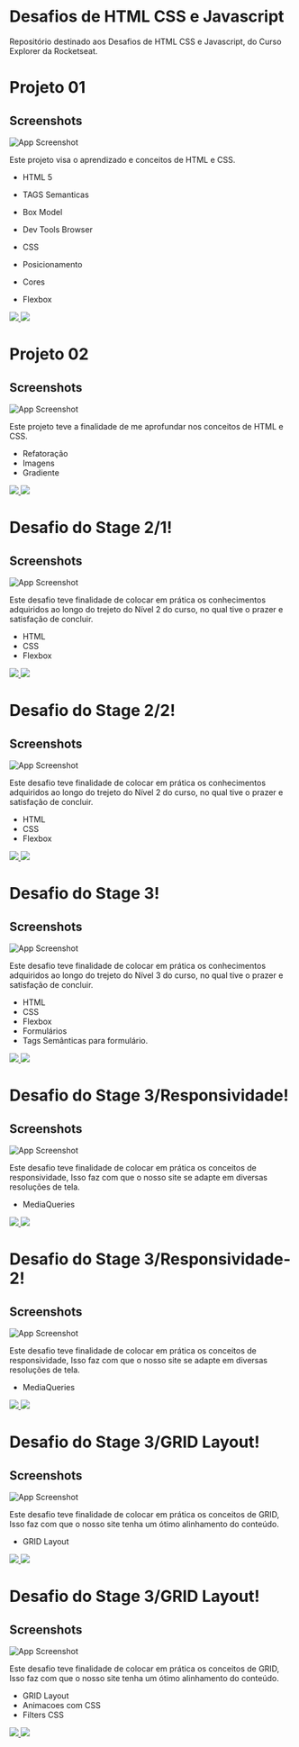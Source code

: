 
# Desafios de HTML CSS e Javascript

Repositório destinado aos Desafios de HTML CSS e Javascript, do Curso Explorer da Rocketseat.

# Projeto 01

## Screenshots

![App Screenshot](https://imgur.com/aiKEHPW.png)

Este projeto visa o aprendizado e conceitos de HTML e CSS.

- HTML 5
- TAGS Semanticas 
- Box Model
- Dev Tools Browser 

- CSS
- Posicionamento
- Cores 
- Flexbox

<a href="https://codepen.io/juliodsgarcia/pen/QWrVBoq" target="todo-app-xi-six-33.vercel.app">
<img src="https://user-images.githubusercontent.com/71772559/178192066-d52e0cf7-906e-4baa-80f3-4b49dde153c0.png" />
</a>

<a href="https://www.figma.com/file/jMiP3PbOZfHfZb2NDVV9hr/Explorer-Projeto-01-Copy?fuid=1070688662141808468" target="_blank">
<img src="https://user-images.githubusercontent.com/71772559/178192253-4fe4757c-de57-4878-a38c-a483c25670b1.png" />
</a>

# Projeto 02

## Screenshots

![App Screenshot](https://imgur.com/tQK43zP.png)

Este projeto teve a finalidade de me aprofundar nos conceitos de HTML e CSS.

- Refatoração
- Imagens
- Gradiente 
<a href="https://codepen.io/juliodsgarcia/pen/LYmgXNm" target="todo-app-xi-six-33.vercel.app">
<img src="https://user-images.githubusercontent.com/71772559/178192066-d52e0cf7-906e-4baa-80f3-4b49dde153c0.png" />
</a>

<a href="https://www.figma.com/file/fIMzmhGKprPlFCs14vwtlk/Explorer---Projeto-02-(Copy)?node-id=0%3A1" target="_blank">
<img src="https://user-images.githubusercontent.com/71772559/178192253-4fe4757c-de57-4878-a38c-a483c25670b1.png" />
</a>


# Desafio do Stage 2/1!

## Screenshots

![App Screenshot](https://imgur.com/5HMy0Pr.png)

Este desafio teve finalidade de colocar em prática os conhecimentos adquiridos ao longo do trejeto do Nível 2 do curso,
no qual tive o prazer e satisfação de concluir.

- HTML
- CSS
- Flexbox 
<a href="https://codepen.io/juliodsgarcia/pen/QWrJWrE" target="todo-app-xi-six-33.vercel.app">
<img src="https://user-images.githubusercontent.com/71772559/178192066-d52e0cf7-906e-4baa-80f3-4b49dde153c0.png" />
</a>


<a href="https://www.figma.com/file/V6HcA6AhsKmLdYpYAZ1J3f/Explorer-(Copy)?node-id=16%3A106" target="_blank">
<img src="https://user-images.githubusercontent.com/71772559/178192253-4fe4757c-de57-4878-a38c-a483c25670b1.png" />
</a>

# Desafio do Stage 2/2!

## Screenshots

![App Screenshot](https://imgur.com/QS5U0d4.png)

Este desafio teve finalidade de colocar em prática os conhecimentos adquiridos ao longo do trejeto do Nível 2 do curso,
no qual tive o prazer e satisfação de concluir.

- HTML
- CSS
- Flexbox 
<a href="https://codepen.io/juliodsgarcia/pen/LYXaXoR" target="_blank">
<img src="https://user-images.githubusercontent.com/71772559/178192066-d52e0cf7-906e-4baa-80f3-4b49dde153c0.png" />
</a>

<a href="https://www.figma.com/file/SDrA72qjPudx21EWPWjc6J/Projeto01-Extra-(Copy)?type=design&node-id=0-1&mode=design&t=1jdtKuqj7MBHk89K-0" target="_blank">
<img src="https://user-images.githubusercontent.com/71772559/178192253-4fe4757c-de57-4878-a38c-a483c25670b1.png" />
</a>

# Desafio do Stage 3!

## Screenshots

![App Screenshot](https://imgur.com/QfENuyD.png)

Este desafio teve finalidade de colocar em prática os conhecimentos adquiridos ao longo do trejeto do Nível 3 do curso,
no qual tive o prazer e satisfação de concluir.

- HTML
- CSS
- Flexbox
- Formulários
- Tags Semânticas para formulário.

<a href="https://codepen.io/juliodsgarcia/pen/zYMbMpV" target="https://codepen.io/juliodsgarcia/pen/zYMbMpV">
<img src="https://user-images.githubusercontent.com/71772559/178192066-d52e0cf7-906e-4baa-80f3-4b49dde153c0.png" />
</a>

<a href="https://www.figma.com/file/09UCY0uKs91JCNkisiKOw0/Explorer-Stage-03-Projeto-01-(Copy)?node-id=1%3A35&mode=dev" target="https://www.figma.com/file/09UCY0uKs91JCNkisiKOw0/Explorer-Stage-03-Projeto-01-(Copy)?node-id=1%3A35&mode=dev">
<img src="https://user-images.githubusercontent.com/71772559/178192253-4fe4757c-de57-4878-a38c-a483c25670b1.png" />
</a>

# Desafio do Stage 3/Responsividade!

## Screenshots

![App Screenshot](https://imgur.com/dktrbEp.png)

Este desafio teve finalidade de colocar em prática os conceitos de responsividade, Isso faz com que o nosso site se adapte em diversas resoluções de tela.

- MediaQueries

<a href="https://codepen.io/juliodsgarcia/pen/YzRgdOv" target="_blank">
<img src="https://user-images.githubusercontent.com/71772559/178192066-d52e0cf7-906e-4baa-80f3-4b49dde153c0.png" />
</a>

<a href="https://www.figma.com/file/hBk635vPJ6NNwvyvtHBqYv/Explorer-Stage-03-Projeto-02-(Copy)?type=design&node-id=203-412&mode=design&t=yJ7fRPpRVBfQWXLX-0">
<img src="https://user-images.githubusercontent.com/71772559/178192253-4fe4757c-de57-4878-a38c-a483c25670b1.png" />
</a>

# Desafio do Stage 3/Responsividade-2!

## Screenshots

![App Screenshot](https://i.imgur.com/O4tnLxb.png)

Este desafio teve finalidade de colocar em prática os conceitos de responsividade, Isso faz com que o nosso site se adapte em diversas resoluções de tela.

- MediaQueries

<a href="https://codepen.io/juliodsgarcia/pen/gOQEqpJ" target="_blank">
<img src="https://user-images.githubusercontent.com/71772559/178192066-d52e0cf7-906e-4baa-80f3-4b49dde153c0.png" />
</a>

<a href="https://www.figma.com/file/X90nkXznhlfvM7aCSKtQFD/Cheesecake-%E2%80%A2-Projeto-Explorer-(Community)?node-id=0%3A1&mode=dev">
<img src="https://user-images.githubusercontent.com/71772559/178192253-4fe4757c-de57-4878-a38c-a483c25670b1.png" />
</a>

# Desafio do Stage 3/GRID Layout!

## Screenshots

![App Screenshot](https://imgur.com/1NEmdS1.png)

Este desafio teve finalidade de colocar em prática os conceitos de GRID, Isso faz com que o nosso site tenha um ótimo alinhamento do conteúdo.

- GRID Layout

<a href="https://codepen.io/juliodsgarcia/pen/wvQZvjp" target="_blank">
<img src="https://user-images.githubusercontent.com/71772559/178192066-d52e0cf7-906e-4baa-80f3-4b49dde153c0.png" />
</a>

<a href="https://www.figma.com/file/JeuVt1ziwIOd00WiEdkb3l/Galaxies-%E2%80%A2-Projeto-Explorer-(Copy)?node-id=0%3A1&mode=dev">
<img src="https://user-images.githubusercontent.com/71772559/178192253-4fe4757c-de57-4878-a38c-a483c25670b1.png" />
</a>

# Desafio do Stage 3/GRID Layout!

## Screenshots

![App Screenshot](https://imgur.com/52vEj0o.png)

Este desafio teve finalidade de colocar em prática os conceitos de GRID, Isso faz com que o nosso site tenha um ótimo alinhamento do conteúdo.

- GRID Layout
- Animacoes com CSS
- Filters CSS

<a href="https://codepen.io/juliodsgarcia/pen/ZEmZGJJ" target="_blank">
<img src="https://user-images.githubusercontent.com/71772559/178192066-d52e0cf7-906e-4baa-80f3-4b49dde153c0.png" />
</a>

<a href="https://www.figma.com/file/jhE1bTY7431oAubZ0c8eJt/Fotoblog-%E2%80%A2-Projeto-Explorer-(Community)?mode=dev">
<img src="https://user-images.githubusercontent.com/71772559/178192253-4fe4757c-de57-4878-a38c-a483c25670b1.png" />
</a>

